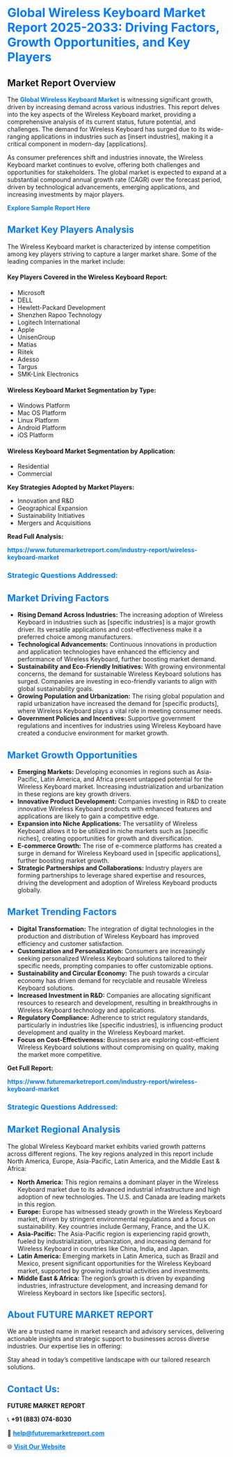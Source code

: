 <h1 style="color: #007BFF;">Global Wireless Keyboard Market Report 2025-2033: Driving Factors, Growth Opportunities, and Key Players</h1>

<section id="overview">
<h2>Market Report Overview</h2>
<p>The <a href="https://www.futuremarketreport.com/industry-report/wireless-keyboard-market" style="color: #007BFF; text-decoration: none;"><strong>Global Wireless Keyboard Market</strong></a> is witnessing significant growth, driven by increasing demand across various industries. This report delves into the key aspects of the Wireless Keyboard market, providing a comprehensive analysis of its current status, future potential, and challenges. The demand for Wireless Keyboard has surged due to its wide-ranging applications in industries such as [insert industries], making it a critical component in modern-day [applications].</p>
<p>As consumer preferences shift and industries innovate, the Wireless Keyboard market continues to evolve, offering both challenges and opportunities for stakeholders. The global market is expected to expand at a substantial compound annual growth rate (CAGR) over the forecast period, driven by technological advancements, emerging applications, and increasing investments by major players.</p>
</section>

<section id="overview">
<p><a href="https://www.futuremarketreport.com/request-sample/reportId=110157" style="color: #007BFF; text-decoration: none;"><strong>Explore Sample Report Here</strong></a></p>
</section>

<section id="key-players">
<h2 style="color: #007BFF;">Market Key Players Analysis</h2>
<p>The Wireless Keyboard market is characterized by intense competition among key players striving to capture a larger market share. Some of the leading companies in the market include:</p>
<h4>Key Players Covered in the Wireless Keyboard Report:</h4>
<ul><li>Microsoft</li><li>DELL</li><li>Hewlett-Packard Development</li><li>Shenzhen Rapoo Technology</li><li>Logitech International</li><li>Apple</li><li>UnisenGroup</li><li>Matias</li><li>Riitek</li><li>Adesso</li><li>Targus</li><li>SMK-Link Electronics</li></ul>
<h4>Wireless Keyboard Market Segmentation by Type:</h4>
<ul><li>Windows Platform</li><li>Mac OS Platform</li><li>Linux Platform</li><li>Android Platform</li><li>iOS Platform</li></ul>

<h4>Wireless Keyboard Market Segmentation by Application:</h4>
<ul><li>Residential</li><li>Commercial</li></ul>
<p><strong>Key Strategies Adopted by Market Players:</strong></p>
<ul>
<li>Innovation and R&D</li>
<li>Geographical Expansion</li>
<li>Sustainability Initiatives</li>
<li>Mergers and Acquisitions</li>
</ul>
</section>

<section>
<p><strong>Read Full Analysis: </strong></p><a href="https://www.futuremarketreport.com/industry-report/wireless-keyboard-market" style="color: #007BFF; text-decoration: none;"><strong>https://www.futuremarketreport.com/industry-report/wireless-keyboard-market</strong></a>
<h3 style="color: #007BFF;">Strategic Questions Addressed:</h3>
</section>

<section id="driving-factors">
<h2 style="color: #007BFF;">Market Driving Factors</h2>
<ul>
<li><strong>Rising Demand Across Industries:</strong> The increasing adoption of Wireless Keyboard in industries such as [specific industries] is a major growth driver. Its versatile applications and cost-effectiveness make it a preferred choice among manufacturers.</li>
<li><strong>Technological Advancements:</strong> Continuous innovations in production and application technologies have enhanced the efficiency and performance of Wireless Keyboard, further boosting market demand.</li>
<li><strong>Sustainability and Eco-Friendly Initiatives:</strong> With growing environmental concerns, the demand for sustainable Wireless Keyboard solutions has surged. Companies are investing in eco-friendly variants to align with global sustainability goals.</li>
<li><strong>Growing Population and Urbanization:</strong> The rising global population and rapid urbanization have increased the demand for [specific products], where Wireless Keyboard plays a vital role in meeting consumer needs.</li>
<li><strong>Government Policies and Incentives:</strong> Supportive government regulations and incentives for industries using Wireless Keyboard have created a conducive environment for market growth.</li>
</ul>
</section>

<section id="growth-opportunities">
<h2 style="color: #007BFF;">Market Growth Opportunities</h2>
<ul>
<li><strong>Emerging Markets:</strong> Developing economies in regions such as Asia-Pacific, Latin America, and Africa present untapped potential for the Wireless Keyboard market. Increasing industrialization and urbanization in these regions are key growth drivers.</li>
<li><strong>Innovative Product Development:</strong> Companies investing in R&D to create innovative Wireless Keyboard products with enhanced features and applications are likely to gain a competitive edge.</li>
<li><strong>Expansion into Niche Applications:</strong> The versatility of Wireless Keyboard allows it to be utilized in niche markets such as [specific niches], creating opportunities for growth and diversification.</li>
<li><strong>E-commerce Growth:</strong> The rise of e-commerce platforms has created a surge in demand for Wireless Keyboard used in [specific applications], further boosting market growth.</li>
<li><strong>Strategic Partnerships and Collaborations:</strong> Industry players are forming partnerships to leverage shared expertise and resources, driving the development and adoption of Wireless Keyboard products globally.</li>
</ul>
</section>

<section id="trending-factors">
<h2 style="color: #007BFF;">Market Trending Factors</h2>
<ul>
<li><strong>Digital Transformation:</strong> The integration of digital technologies in the production and distribution of Wireless Keyboard has improved efficiency and customer satisfaction.</li>
<li><strong>Customization and Personalization:</strong> Consumers are increasingly seeking personalized Wireless Keyboard solutions tailored to their specific needs, prompting companies to offer customizable options.</li>
<li><strong>Sustainability and Circular Economy:</strong> The push towards a circular economy has driven demand for recyclable and reusable Wireless Keyboard solutions.</li>
<li><strong>Increased Investment in R&D:</strong> Companies are allocating significant resources to research and development, resulting in breakthroughs in Wireless Keyboard technology and applications.</li>
<li><strong>Regulatory Compliance:</strong> Adherence to strict regulatory standards, particularly in industries like [specific industries], is influencing product development and quality in the Wireless Keyboard market.</li>
<li><strong>Focus on Cost-Effectiveness:</strong> Businesses are exploring cost-efficient Wireless Keyboard solutions without compromising on quality, making the market more competitive.</li>
</ul>
</section>

<section>
<p><strong>Get Full Report: </strong></p><a href="https://www.futuremarketreport.com/industry-report/wireless-keyboard-market" style="color: #007BFF; text-decoration: none;"><strong>https://www.futuremarketreport.com/industry-report/wireless-keyboard-market</strong></a>
<h3 style="color: #007BFF;">Strategic Questions Addressed:</h3>
</section>


<section id="regional-analysis">
<h2 style="color: #007BFF;">Market Regional Analysis</h2>
<p>The global Wireless Keyboard market exhibits varied growth patterns across different regions. The key regions analyzed in this report include North America, Europe, Asia-Pacific, Latin America, and the Middle East & Africa:</p>
<ul>
<li><strong>North America:</strong> This region remains a dominant player in the Wireless Keyboard market due to its advanced industrial infrastructure and high adoption of new technologies. The U.S. and Canada are leading markets in this region.</li>
<li><strong>Europe:</strong> Europe has witnessed steady growth in the Wireless Keyboard market, driven by stringent environmental regulations and a focus on sustainability. Key countries include Germany, France, and the U.K.</li>
<li><strong>Asia-Pacific:</strong> The Asia-Pacific region is experiencing rapid growth, fueled by industrialization, urbanization, and increasing demand for Wireless Keyboard in countries like China, India, and Japan.</li>
<li><strong>Latin America:</strong> Emerging markets in Latin America, such as Brazil and Mexico, present significant opportunities for the Wireless Keyboard market, supported by growing industrial activities and investments.</li>
<li><strong>Middle East & Africa:</strong> The region’s growth is driven by expanding industries, infrastructure development, and increasing demand for Wireless Keyboard in sectors like [specific sectors].</li>
</ul>
</section>

<footer>
<h2 style="color: #007BFF;">About FUTURE MARKET REPORT</h2>
<p>We are a trusted name in market research and advisory services, delivering actionable insights and strategic support to businesses across diverse industries. Our expertise lies in offering:</p>

<p>Stay ahead in today’s competitive landscape with our tailored research solutions.</p>

<h2 style="color: #007BFF;">Contact Us:</h2>
<p><strong>FUTURE MARKET REPORT</strong></p>
<p>📞 <strong>+91 (883) 074-8030</strong></p>
<p>📧 <strong><a href="mailto:help@futuremarketreport.com" style="color: #007BFF;">help@futuremarketreport.com</a></strong></p>
<p>🌐 <strong><a href="https://www.futuremarketreport.com/" style="color: #007BFF;">Visit Our Website</a></strong></p>
</footer>
